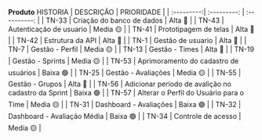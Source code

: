 **Produto**
 HISTORIA | DESCRIÇÃO | PRIORIDADE |
| :---------:| :---------: | :----------: |
| TN-33    | Criação do banco de dados |     Alta 🔴   |
| TN-43    | Autenticação de usuario   |     Media 🟡    |
| TN-41    | Prototipagem de telas  |     Alta 🔴     |
| TN-42    | Estrutura da API    |     Alta 🔴    |
| TN-1     | Gestão de usuario   |     Alta 🔴     |
| TN-7     | Gestão - Perfil |     Media 🟡   |
| TN-13    | Gestão - Times   |     Alta 🔴    |
| TN-19    | Gestão - Sprints  |     Media 🟡     |
| TN-53    | Aprimoramento do cadastro de usuários |  Baixa 🟢  |
| TN-25    | Gestão - Avaliações |    Media 🟡     |
| TN-55    | Gestão - Grupos |    Alta 🔴    |
| TN-56    | Adicionar período de avalição no cadastro da Sprint |    Baixa 🟢    |
| TN-57    | Alterar o Perfil do Usuário para o Time |    Media 🟡  |
| TN-31    | Dashboard - Avaliações |   Baixa 🟢    |
| TN-32    | Dashboard - Avaliação Média |  Baixa 🟢   |
| TN-34    | Controle de acesso |  Media 🟡   |

